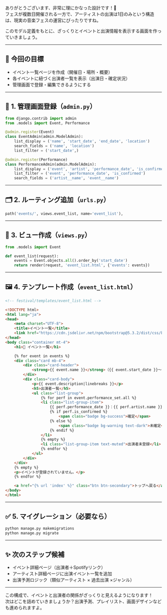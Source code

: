 ありがとうございます、非常に理にかなった設計です！🎸  
フェスが複数日開催される一方で、アーティストの出演は1日のみという構造は、現実の音楽フェスの運営にぴったりですね。

このモデル定義をもとに、ざっくりとイベントと出演情報を表示する画面を作っていきましょう。

---

## 🧭 今回の目標

- イベント一覧ページを作成（開催日・場所・概要）
- 各イベントに紐づく出演者一覧を表示（出演日・確定状況）
- 管理画面で登録・編集できるようにする

---

## 🔧 1. 管理画面登録（`admin.py`）

```python
from django.contrib import admin
from .models import Event, Performance

@admin.register(Event)
class EventAdmin(admin.ModelAdmin):
    list_display = ('name', 'start_date', 'end_date', 'location')
    search_fields = ('name', 'location')
    list_filter = ('start_date',)

@admin.register(Performance)
class PerformanceAdmin(admin.ModelAdmin):
    list_display = ('event', 'artist', 'performance_date', 'is_confirmed')
    list_filter = ('event', 'performance_date', 'is_confirmed')
    search_fields = ('artist__name', 'event__name')
```

---

## 🗂️ 2. ルーティング追加（`urls.py`）

```python
path('events/', views.event_list, name='event_list'),
```

---

## 🧱 3. ビュー作成（`views.py`）

```python
from .models import Event

def event_list(request):
    events = Event.objects.all().order_by('start_date')
    return render(request, 'event_list.html', {'events': events})
```

---

## 🖼️ 4. テンプレート作成（`event_list.html`）

```html
<!-- festival/templates/event_list.html -->

<!DOCTYPE html>
<html lang="ja">
<head>
    <meta charset="UTF-8">
    <title>イベント一覧</title>
    <link href="https://cdn.jsdelivr.net/npm/bootstrap@5.3.2/dist/css/bootstrap.min.css" rel="stylesheet">
</head>
<body class="container mt-4">
    <h1>🎪 イベント一覧</h1>

    {% for event in events %}
    <div class="card mb-4">
        <div class="card-header">
            <strong>{{ event.name }}</strong>（{{ event.start_date }}〜{{ event.end_date }} / {{ event.location }}）
        </div>
        <div class="card-body">
            <p>{{ event.description|linebreaks }}</p>
            <h5>出演者一覧</h5>
            <ul class="list-group">
                {% for perf in event.performance_set.all %}
                <li class="list-group-item">
                    {{ perf.performance_date }}：{{ perf.artist.name }}
                    {% if perf.is_confirmed %}
                        <span class="badge bg-success">確定</span>
                    {% else %}
                        <span class="badge bg-warning text-dark">未確定</span>
                    {% endif %}
                </li>
                {% empty %}
                <li class="list-group-item text-muted">出演者未登録</li>
                {% endfor %}
            </ul>
        </div>
    </div>
    {% empty %}
    <p>イベントが登録されていません。</p>
    {% endfor %}

    <a href="{% url 'index' %}" class="btn btn-secondary">トップへ戻る</a>
</body>
</html>
```

---

## ✅ 5. マイグレーション（必要なら）

```bash
python manage.py makemigrations
python manage.py migrate
```

---

## ✨ 次のステップ候補

- イベント詳細ページ（出演者＋Spotifyリンク）
- アーティスト詳細ページに出演イベント一覧を追加
- 出演予測ロジック（類似アーティスト × 過去出演 ×ジャンル）

---

この構成で、イベントと出演者の関係がざっくりと見えるようになります！  
次はどこを詰めていきましょうか？出演予測、プレイリスト、画面デザインなども進められますよ。
